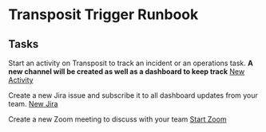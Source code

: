 # Transposit Trigger Runbook

## Tasks

Start an activity on Transposit to track an incident or an operations task. **A new channel will be created as well as a dashboard to keep track**
[New Activity](https://console.demo.transposit.com/mc/t/basic-incident-test/actions/create_transposit_activity)

Create a new Jira issue and subscribe it to all dashboard updates from your team.
[New Jira](https://console.demo.transposit.com/mc/t/basic-incident-test/actions/new_jira)

Create a new Zoom meeting to discuss with your team
[Start Zoom](https://console.demo.transposit.com/mc/t/basic-incident-test/actions/create_zoom)
